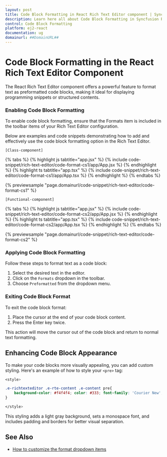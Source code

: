 ```yaml
---
layout: post
title: Code Block Formatting in React Rich Text Editor component | Syncfusion
description: Learn here all about Code Block Formatting in Syncfusion React Rich Text Editor component of Syncfusion Essential JS 2 and more.
control: Code Block Formatting
platform: ej2-react
documentation: ug
domainurl: ##DomainURL##
---
```


# Code Block Formatting in the React Rich Text Editor Component

The React Rich Text Editor component offers a powerful feature to format text as preformatted code blocks, making it ideal for displaying programming snippets or structured contents.

### Enabling Code Block Formatting

To enable code block formatting, ensure that the Formats item is included in the toolbar items of your Rich Text Editor configuration.

Below are examples and code snippets demonstrating how to add and effectively use the code block formatting option in the Rich Text Editor.

`[Class-component]`

{% tabs %}
{% highlight js tabtitle="app.jsx" %}
{% include code-snippet/rich-text-editor/code-format-cs1/app/App.jsx %}
{% endhighlight %}
{% highlight ts tabtitle="app.tsx" %}
{% include code-snippet/rich-text-editor/code-format-cs1/app/App.tsx %}
{% endhighlight %}
{% endtabs %}

{% previewsample "page.domainurl/code-snippet/rich-text-editor/code-format-cs1" %}

`[Functional-component]`

{% tabs %}
{% highlight js tabtitle="app.jsx" %}
{% include code-snippet/rich-text-editor/code-format-cs2/app/App.jsx %}
{% endhighlight %}
{% highlight ts tabtitle="app.tsx" %}
{% include code-snippet/rich-text-editor/code-format-cs2/app/App.tsx %}
{% endhighlight %}
{% endtabs %}

{% previewsample "page.domainurl/code-snippet/rich-text-editor/code-format-cs2" %}

### Applying Code Block Formatting

Follow these steps to format text as a code block:

1. Select the desired text in the editor.
2. Click on the `Formats` dropdown in the toolbar.
3. Choose `Preformatted` from the dropdown menu.

### Exiting Code Block Format

To exit the code block format:

1. Place the cursor at the end of your code block content.
2. Press the Enter key twice.

This action will move the cursor out of the code block and return to normal text formatting.

## Enhancing Code Block Appearance

To make your code blocks more visually appealing, you can add custom styling. Here's an example of how to style your `<pre>` tag:

```css
<style>

.e-richtexteditor .e-rte-content .e-content pre{
    background-color: #f4f4f4; color: #333; font-family: 'Courier New', Courier, monospace; font-size: 14px; padding: 15px; border-radius: 5px; border: 1px solid #ccc; overflow-x: auto; white-space: pre-wrap; word-wrap: break-word;
}

</style>

```

This styling adds a light gray background, sets a monospace font, and includes padding and borders for better visual separation.

## See Also

* [How to customize the format dropdown items](https://ej2.syncfusion.com/react/documentation/rich-text-editor/headings#customizing-format-dropdown-items)